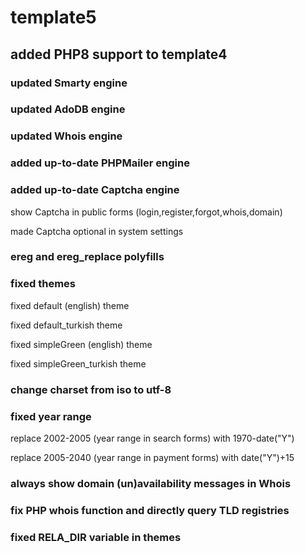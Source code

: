 # template5
## added PHP8 support to template4
### updated Smarty engine
### updated AdoDB engine
### updated Whois engine
### added up-to-date PHPMailer engine
### added up-to-date Captcha engine
show Captcha in public forms (login,register,forgot,whois,domain)

made Captcha optional in system settings
### ereg and ereg_replace polyfills
### fixed themes
fixed default (english) theme

fixed default_turkish theme

fixed simpleGreen (english) theme

fixed simpleGreen_turkish theme
### change charset from iso to utf-8
### fixed year range
replace 2002-2005 (year range in search forms) with 1970-date("Y")

replace 2005-2040 (year range in payment forms) with date("Y")+15
### always show domain (un)availability messages in Whois
### fix PHP whois function and directly query TLD registries
### fixed RELA_DIR variable in themes
